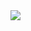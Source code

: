 <img src="https://capsule-render.vercel.app/api?type=waving&color=BDBDC8&height=150&section=header&text=LEE%20EUI%20GWANG&fontSize=100px" />
